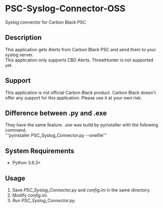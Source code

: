 # PSC-Syslog-Connector-OSS
Syslog connector for Carbon Black PSC

## Description
This application gets Alerts from Carbon Black PSC and send them to your syslog server.  
This application only supports CBD Alerts. ThreatHunter is not supported yet.

## Support
This application is not official Carbon Black product. Carbon Black doesn't offer any support for this application. Please use it at your own risk.

## Difference between .py and .exe
They have the same feature. *.exe* was build by pyinstaller with the following command.  
'''pyinstaller PSC_Syslog_Connector.py --onefile'''

## System Requirements
* Python 3.6.3+  

## Usage
1. Save *PSC_Syslog_Connector.py* and *config.ini* in the same directory.  
2. Modify *config.ini*.  
3. Run *PSC_Syslog_Connector.py*.  

